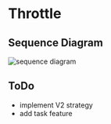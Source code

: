 # Throttle

## Sequence Diagram
![sequence diagram](http://uml.mvnsearch.org/github/englishman/throttle/blob/master/sequence.puml)

## ToDo
- implement V2 strategy
- add task feature